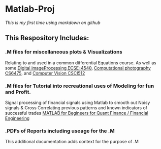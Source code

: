 # Matlab-Proj

*This is my first time using markdown on github*


## This Respository Includes: 


### .M files for miscellaneous plots & Visualizations
Relating to and used in a common differential Equations course. 
As well as some  [Digital imageProcessing ECSE-4540](https://www.youtube.com/watch?v=UhDlL-tLT2U&list=PLuh62Q4Sv7BUf60vkjePfcOQc8sHxmnDX), [Computational photography CS6475](https://www.youtube.com/watch?v=45gqr8e6WG4&list=PLAwxTw4SYaPn-unAWtRMleY4peSe4OzIY), and [Computer Vision CSCI512](https://www.youtube.com/watch?v=skaQfPQFSyY&list=PL7v9EfkjLswLfjcI-qia-Z-e3ntl9l6vp) 

### .M files for Tutorial into recreational uses of Modeling for fun and Profit. 
Signal processing of financial signals using Matlab to smooth out Noisy signals & Cross Correlating previous patterns and known 
indicators of successful trades [MATLAB for Begineers for Quant Finance / Financial Engineering](https://www.youtube.com/watch?v=TClFZ9V4s1w&list=PL_-KSXJS5pxMPrnEN_YmYkDHQuNGR8uiU&index=3)

### .PDFs of Reports including useage for the .M
This additional documentation adds context for the purpose of .M 

